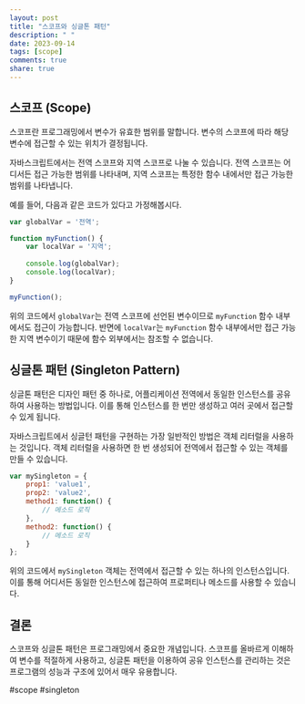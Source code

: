 ```yaml
---
layout: post
title: "스코프와 싱글톤 패턴"
description: " "
date: 2023-09-14
tags: [scope]
comments: true
share: true
---
```


## 스코프 (Scope)

스코프란 프로그래밍에서 변수가 유효한 범위를 말합니다. 변수의 스코프에 따라 해당 변수에 접근할 수 있는 위치가 결정됩니다.

자바스크립트에서는 전역 스코프와 지역 스코프로 나눌 수 있습니다. 전역 스코프는 어디서든 접근 가능한 범위를 나타내며, 지역 스코프는 특정한 함수 내에서만 접근 가능한 범위를 나타냅니다.

예를 들어, 다음과 같은 코드가 있다고 가정해봅시다.

```javascript
var globalVar = '전역';

function myFunction() {
    var localVar = '지역';
  
    console.log(globalVar);
    console.log(localVar);
}

myFunction();
```

위의 코드에서 `globalVar`는 전역 스코프에 선언된 변수이므로 `myFunction` 함수 내부에서도 접근이 가능합니다. 반면에 `localVar`는 `myFunction` 함수 내부에서만 접근 가능한 지역 변수이기 때문에 함수 외부에서는 참조할 수 없습니다.

## 싱글톤 패턴 (Singleton Pattern)

싱글톤 패턴은 디자인 패턴 중 하나로, 어플리케이션 전역에서 동일한 인스턴스를 공유하여 사용하는 방법입니다. 이를 통해 인스턴스를 한 번만 생성하고 여러 곳에서 접근할 수 있게 됩니다.

자바스크립트에서 싱글턴 패턴을 구현하는 가장 일반적인 방법은 객체 리터럴을 사용하는 것입니다. 객체 리터럴을 사용하면 한 번 생성되어 전역에서 접근할 수 있는 객체를 만들 수 있습니다.

```javascript
var mySingleton = {
    prop1: 'value1',
    prop2: 'value2',
    method1: function() {
        // 메소드 로직
    },
    method2: function() {
        // 메소드 로직
    }
};
```

위의 코드에서 `mySingleton` 객체는 전역에서 접근할 수 있는 하나의 인스턴스입니다. 이를 통해 어디서든 동일한 인스턴스에 접근하여 프로퍼티나 메소드를 사용할 수 있습니다.

## 결론

스코프와 싱글톤 패턴은 프로그래밍에서 중요한 개념입니다. 스코프를 올바르게 이해하여 변수를 적절하게 사용하고, 싱글톤 패턴을 이용하여 공유 인스턴스를 관리하는 것은 프로그램의 성능과 구조에 있어서 매우 유용합니다.

#scope #singleton